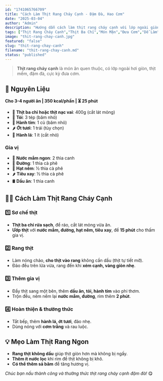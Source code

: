 ```yaml
---
id: "1741065766709"
title: "Cách Làm Thịt Rang Cháy Cạnh - Đậm Đà, Hao Cơm"
date: "2025-03-04"
author: "Admin"
description: "Hướng dẫn cách làm thịt rang cháy cạnh với lớp ngoài giòn nhẹ, bên trong mềm, thấm đẫm nước mắm đậm đà."
tags: ["Thịt Rang Cháy Cạnh","Thịt Ba Chỉ","Món Mặn","Đưa Cơm","Dễ Làm"]
image: "thit-rang-chay-canh.jpg"
featured: "false"
slug: "thit-rang-chay-canh"
filename: "thit-rang-chay-canh.md"
status: "published"
---
```

> **Thịt rang cháy cạnh** là món ăn quen thuộc, có lớp ngoài hơi giòn, thịt mềm, đậm đà, cực kỳ đưa cơm.

## 🛒 **Nguyên Liệu**  
**Cho 3-4 người ăn | 350 kcal/phần | ⏳ 25 phút**  

- 🥩 **Thịt ba chỉ hoặc thịt nạc vai**: 400g (cắt lát mỏng)  
- 🧄 **Tỏi**: 3 tép (băm nhỏ)  
- 🧅 **Hành tím**: 1 củ (băm nhỏ)  
- 🌶️ **Ớt tươi**: 1 trái (tùy chọn)  
- 🌿 **Hành lá**: 1 ít (cắt nhỏ)  

### **Gia vị**  
- 🥄 **Nước mắm ngon**: 2 thìa canh  
- 🍯 **Đường**: 1 thìa cà phê  
- 🥢 **Hạt nêm**: ½ thìa cà phê  
- 🌶️ **Tiêu xay**: ½ thìa cà phê  
- 🛢️ **Dầu ăn**: 1 thìa canh  

## 👩‍🍳 **Cách Làm Thịt Rang Cháy Cạnh**  

### 1️⃣ **Sơ chế thịt**  
- **Thịt ba chỉ rửa sạch**, để ráo, cắt lát mỏng vừa ăn.  
- **Ướp thịt** với **nước mắm, đường, hạt nêm, tiêu xay**, để **15 phút** cho thấm gia vị.  

### 2️⃣ **Rang thịt**  
- Làm nóng chảo, **cho thịt vào rang** không cần dầu (thịt tự tiết mỡ).  
- Đảo đều trên lửa vừa, rang đến khi **xém cạnh, vàng giòn nhẹ**.  

### 3️⃣ **Thêm gia vị**  
- Đẩy thịt sang một bên, thêm **dầu ăn, tỏi, hành tím** vào phi thơm.  
- Trộn đều, nêm nếm lại **nước mắm, đường**, rim thêm **2 phút**.  

### 4️⃣ **Hoàn thiện & thưởng thức**  
- Tắt bếp, thêm **hành lá, ớt tươi**, đảo nhẹ.  
- Dùng nóng với **cơm trắng** và rau luộc.  

## 💡 **Mẹo Làm Thịt Rang Ngon**  
- **Rang thịt không dầu** giúp thịt giòn hơn mà không bị ngấy.  
- **Thêm ít nước lọc** khi rim để thịt không bị khô.  
- **Có thể thêm sả băm** để tăng hương vị.  

*Chúc bạn nấu thành công và thưởng thức thịt rang cháy cạnh đậm đà!* 😋